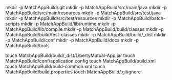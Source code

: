 mkdir -p MatchAppBuild/.git
mkdir -p MatchAppBuild/src/main/java
mkdir -p MatchAppBuild/src/main/resources
mkdir -p MatchAppBuild/src/test/java
mkdir -p MatchAppBuild/src/test/resources
mkdir -p MatchAppBuild/batch-scripts
mkdir -p MatchAppBuild/lib/runtime
mkdir -p MatchAppBuild/lib/compile
mkdir -p MatchAppBuild/build/classes
mkdir -p MatchAppBuild/build/test-classes
mkdir -p MatchAppBuild/build/_dist
mkdir -p MatchAppBuild/conf
mkdir -p MatchAppBuild/docs
mkdir -p MatchAppBuild/tools

touch MatchAppBuild/build/_dist/LibertyMutual-App.jar
touch MatchAppBuild/conf/application.config
touch MatchAppBuild/build.xml
touch MatchAppBuild/build-common.xml
touch MatchAppBuild/build.properties
touch MatchAppBuild/.gitignore
